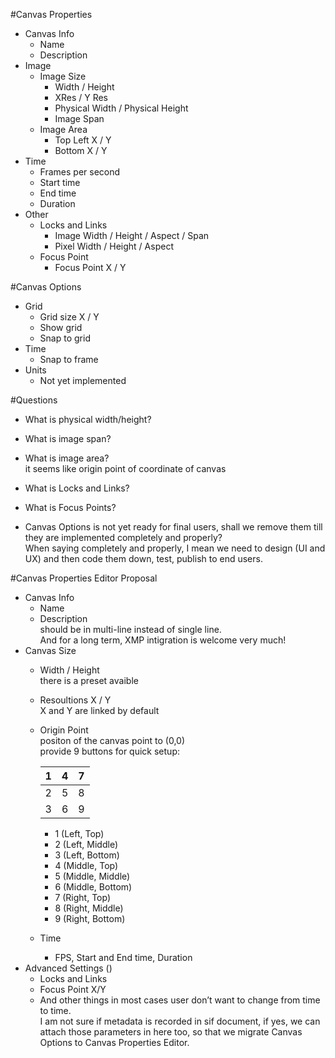 #Canvas Properties

- Canvas Info
	- Name
	- Description
- Image
	- Image Size
		- Width / Height
		- XRes / Y Res
		- Physical Width / Physical Height
		- Image Span
	- Image Area
		- Top Left X / Y
		- Bottom X / Y 
- Time
	- Frames per second
	- Start time
	- End time
	- Duration	
- Other
	- Locks and Links
		- Image Width / Height / Aspect / Span
		- Pixel Width / Height / Aspect
	- Focus Point
		- Focus Point X / Y
	
	
#Canvas Options

- Grid
	- Grid size X / Y
	- Show grid
	- Snap to grid
- Time
	- Snap to frame
- Units
	- Not yet implemented
	
	

#Questions
- What is physical width/height?  

- What is image span?  

- What is image area?  
it seems like origin point of coordinate of canvas
- What is Locks and Links?  

- What is Focus Points?  

- Canvas Options is not yet ready for final users, shall we remove them till they are implemented completely and properly?  
When saying completely and properly, I mean we need to design (UI and UX) and then code them down, test, publish to end users.

#Canvas Properties Editor Proposal
- Canvas Info
	- Name
	- Description  
	should be in multi-line instead of single line.  
	And for a long term, XMP intigration is welcome very much!
- Canvas Size 
	- Width / Height  
	there is a preset avaible
	- Resoultions X / Y  
	X and Y are linked by default
	- Origin Point  
	positon of the canvas point to (0,0)  
	provide 9 buttons for quick setup:  
		
		| 1 | 4 | 7 |
		|---|---|---|
		| 2 | 5 | 8 |
		| 3 | 6 | 9 |
		
		- 1 (Left, Top)
		- 2 (Left, Middle)
		- 3 (Left, Bottom)
		- 4 (Middle, Top)
		- 5 (Middle, Middle)
		- 6 (Middle, Bottom)
		- 7 (Right, Top)
		- 8 (Right, Middle)
		- 9 (Right, Bottom)
	- Time
		- FPS, Start and End time, Duration 
- Advanced Settings ()
	- Locks and Links
	- Focus Point X/Y
	- And other things in most cases user don’t want to change from time to time.  
	I am not sure if metadata is recorded in sif document, if yes, we can attach those parameters in here too, so that we migrate Canvas Options to Canvas Properties Editor.